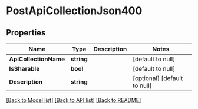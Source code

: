 # PostApiCollectionJson400

## Properties
Name | Type | Description | Notes
------------ | ------------- | ------------- | -------------
**ApiCollectionName** | **string** |  | [default to null]
**IsSharable** | **bool** |  | [default to null]
**Description** | **string** |  | [optional] [default to null]

[[Back to Model list]](../README.md#documentation-for-models) [[Back to API list]](../README.md#documentation-for-api-endpoints) [[Back to README]](../README.md)


